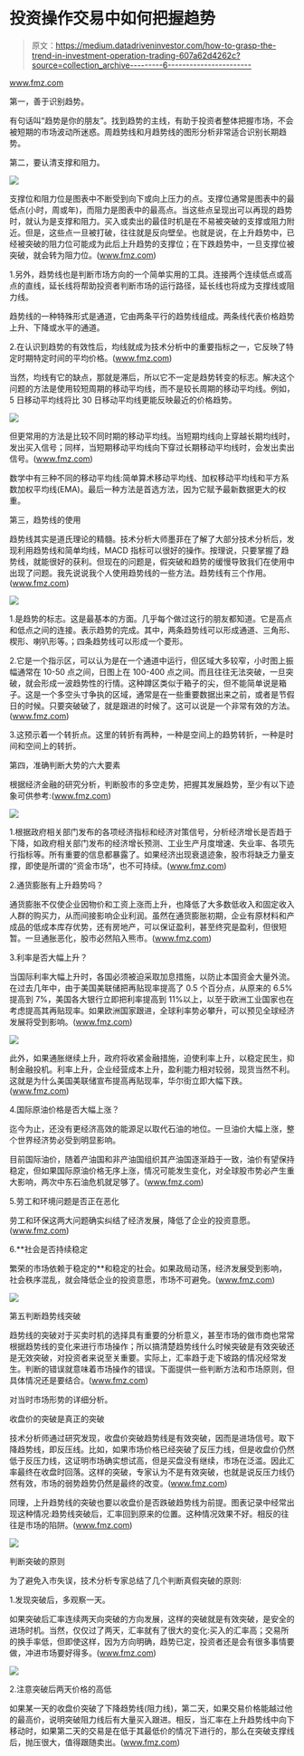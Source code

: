 # 投资操作交易中如何把握趋势

> 原文：<https://medium.datadriveninvestor.com/how-to-grasp-the-trend-in-investment-operation-trading-607a62d4262c?source=collection_archive---------6----------------------->

www.fmz.com

第一，善于识别趋势。

有句话叫“趋势是你的朋友”。找到趋势的主线，有助于投资者整体把握市场，不会被短期的市场波动所迷惑。周趋势线和月趋势线的图形分析非常适合识别长期趋势。

第二，要认清支撑和阻力。

![](img/9c569ab7850d7cc45e910646230c1862.png)

支撑位和阻力位是图表中不断受到向下或向上压力的点。支撑位通常是图表中的最低点(小时，周或年)，而阻力是图表中的最高点。当这些点呈现出可以再现的趋势时，就认为是支撑和阻力。买入或卖出的最佳时机是在不易被突破的支撑或阻力附近。但是，这些点一旦被打破，往往就是反向壁垒。也就是说，在上升趋势中，已经被突破的阻力位可能成为此后上升趋势的支撑位；在下跌趋势中，一旦支撑位被突破，就会转为阻力位。(www.fmz.com)

1.另外，趋势线也是判断市场方向的一个简单实用的工具。连接两个连续低点或高点的直线，延长线将帮助投资者判断市场的运行路径，延长线也将成为支撑线或阻力线。

趋势线的一种特殊形式是通道，它由两条平行的趋势线组成。两条线代表价格趋势上升、下降或水平的通道。

2.在认识到趋势的有效性后，均线就成为技术分析中的重要指标之一，它反映了特定时期特定时间的平均价格。(www.fmz.com)

当然，均线有它的缺点，那就是滞后，所以它不一定是趋势转变的标志。解决这个问题的方法是使用较短周期的移动平均线，而不是较长周期的移动平均线。例如，5 日移动平均线将比 30 日移动平均线更能反映最近的价格趋势。

![](img/63a5d84d3d0ea4a4eea41427665fdbb5.png)

但更常用的方法是比较不同时期的移动平均线。当短期均线向上穿越长期均线时，发出买入信号；同样，当短期移动平均线向下穿过长期移动平均线时，会发出卖出信号。(www.fmz.com)

数学中有三种不同的移动平均线:简单算术移动平均线、加权移动平均线和平方系数加权平均线(EMA)。最后一种方法是首选方法，因为它赋予最新数据更大的权重。

第三，趋势线的使用

趋势线其实是道氏理论的精髓。技术分析大师墨菲在了解了大部分技术分析后，发现利用趋势线和简单均线，MACD 指标可以很好的操作。按理说，只要掌握了趋势线，就能很好的获利。但现在的问题是，假突破和趋势的缓慢导致我们在使用中出现了问题。我先说说我个人使用趋势线的一些方法。趋势线有三个作用。(www.fmz.com)

![](img/086195d437e0f416ed4df26ae496513f.png)

1.是趋势的标志。这是最基本的方面。几乎每个做过这行的朋友都知道。它是高点和低点之间的连接。表示趋势的完成。其中，两条趋势线可以形成通道、三角形、楔形、喇叭形等。；四条趋势线可以形成一个菱形。

2.它是一个指示区，可以认为是在一个通道中运行，但区域大多较窄，小时图上振幅通常在 10-50 点之间，日图上在 100-400 点之间。而且往往无法突破，一旦突破，就会形成一波趋势性的行情。这种蹲区类似于箱子的尖，但不能简单说是箱子。这是一个多空头寸争执的区域，通常是在一些重要数据出来之前，或者是节假日的时候。只要突破破了，就是跟进的时候了。这可以说是一个非常有效的方法。(www.fmz.com)

3.这预示着一个转折点。这里的转折有两种，一种是空间上的趋势转折，一种是时间和空间上的转折。

第四，准确判断大势的六大要素

根据经济金融的研究分析，判断股市的多空走势，把握其发展趋势，至少有以下迹象可供参考:(www.fmz.com)

![](img/d7102386d236951ae6f678cfcf74d7d8.png)

1.根据政府相关部门发布的各项经济指标和经济对策信号，分析经济增长是否趋于下降，如政府相关部门发布的经济增长预测、工业生产月度增速、失业率、各项先行指标等。所有重要的信息都暴露了。如果经济出现衰退迹象，股市将缺乏力量支撑，即使是所谓的“资金市场”，也不可持续。(www.fmz.com)

2.通货膨胀有上升趋势吗？

通货膨胀不仅使企业因物价和工资上涨而上升，也降低了大多数低收入和固定收入人群的购买力，从而间接影响企业利润。虽然在通货膨胀初期，企业有原材料和产成品的低成本库存优势，还有房地产，可以保证盈利，甚至终究是盈利，但很短暂。一旦通胀恶化，股市必然陷入熊市。(www.fmz.com)

3.利率是否大幅上升？

当国际利率大幅上升时，各国必须被迫采取加息措施，以防止本国资金大量外流。在过去几年中，由于美国美联储把再贴现率提高了 0.5 个百分点，从原来的 6.5%提高到 7%，美国各大银行立即把利率提高到 11%以上，以至于欧洲工业国家也在考虑提高其再贴现率。如果欧洲国家跟进，全球利率势必攀升，可以预见全球经济发展将受到影响。(www.fmz.com)

![](img/f435e4228fde4f2b417b51ad25368263.png)

此外，如果通胀继续上升，政府将收紧金融措施，迫使利率上升，以稳定民生，抑制金融投机。利率上升，企业经营成本上升，盈利能力相对较弱，现货当然不利。这就是为什么美国美联储宣布提高再贴现率，华尔街立即大幅下跌。(www.fmz.com)

4.国际原油价格是否大幅上涨？

迄今为止，还没有更经济高效的能源足以取代石油的地位。一旦油价大幅上涨，整个世界经济势必受到明显影响。

目前国际油价，随着产油国和非产油国组织其产油国逐渐趋于一致，油价有望保持稳定，但如果国际原油价格无序上涨，情况可能发生变化，对全球股市势必产生重大影响，两次中东石油危机就足够了。(www.fmz.com)

5.劳工和环境问题是否正在恶化

劳工和环保这两大问题确实纠结了经济发展，降低了企业的投资意愿。(www.fmz.com)

6.**社会是否持续稳定

繁荣的市场依赖于稳定的**和稳定的社会。如果政局动荡，经济发展受到影响，社会秩序混乱，就会降低企业的投资意愿，市场不可避免。(www.fmz.com)

![](img/c446ce0d9cf9287b07ae11e4e0dcfb9f.png)

第五判断趋势线突破

趋势线的突破对于买卖时机的选择具有重要的分析意义，甚至市场的做市商也常常根据趋势线的变化来进行市场操作；所以搞清楚趋势线什么时候突破是有效突破还是无效突破，对投资者来说至关重要。实际上，汇率趋于走下坡路的情况经常发生。判断的错误就意味着市场操作的错误。下面提供一些判断方法和市场原则，但具体情况还是要结合。(www.fmz.com)

对当时市场形势的详细分析。

收盘价的突破是真正的突破

技术分析师通过研究发现，收盘价突破趋势线是有效突破，因而是进场信号。取下降趋势线，即反压线。比如，如果市场价格已经突破了反压力线，但是收盘价仍然低于反压力线，这证明市场确实想试高，但是买盘没有继续，市场在泛滥。因此汇率最终在收盘时回落。这样的突破，专家认为不是有效突破，也就是说反压力线仍然有效，市场的弱势趋势仍然是最终的改变。(www.fmz.com)

同理，上升趋势线的突破也要以收盘价是否跌破趋势线为前提。图表记录中经常出现这种情况:趋势线突破后，汇率回到原来的位置。这种情况效果不好。相反的往往是市场的陷阱。(www.fmz.com)

![](img/fb6fc92e89843788e9d34b9bfd80ca68.png)

判断突破的原则

为了避免入市失误，技术分析专家总结了几个判断真假突破的原则:

1.发现突破后，多观察一天。

如果突破后汇率连续两天向突破的方向发展，这样的突破就是有效突破，是安全的进场时机。当然，仅仅过了两天，汇率就有了很大的变化:买入的汇率高；交易所的换手率低，但即使这样，因为方向明确，趋势已定，投资者还是会有很多事情要做，冲进市场要好得多。(www.fmz.com)

![](img/b8a556a7f8bc2ffef6c1b171328a3ace.png)

2.注意突破后两天价格的高低

如果某一天的收盘价突破了下降趋势线(阻力线)，第二天，如果交易价格能越过他的最高价，说明突破阻力线后有大量买入跟进。相反，当汇率在上升趋势线中向下移动时，如果第二天的交易是在低于其最低价的情况下进行的，那么在突破支撑线后，抛压很大，值得跟随卖出。(www.fmz.com)